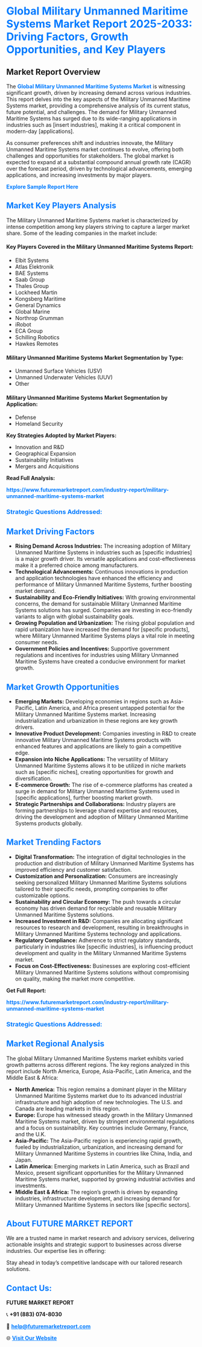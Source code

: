 <h1 style="color: #007BFF;">Global Military Unmanned Maritime Systems Market Report 2025-2033: Driving Factors, Growth Opportunities, and Key Players</h1>

<section id="overview">
<h2>Market Report Overview</h2>
<p>The <a href="https://www.futuremarketreport.com/industry-report/military-unmanned-maritime-systems-market" style="color: #007BFF; text-decoration: none;"><strong>Global Military Unmanned Maritime Systems Market</strong></a> is witnessing significant growth, driven by increasing demand across various industries. This report delves into the key aspects of the Military Unmanned Maritime Systems market, providing a comprehensive analysis of its current status, future potential, and challenges. The demand for Military Unmanned Maritime Systems has surged due to its wide-ranging applications in industries such as [insert industries], making it a critical component in modern-day [applications].</p>
<p>As consumer preferences shift and industries innovate, the Military Unmanned Maritime Systems market continues to evolve, offering both challenges and opportunities for stakeholders. The global market is expected to expand at a substantial compound annual growth rate (CAGR) over the forecast period, driven by technological advancements, emerging applications, and increasing investments by major players.</p>
</section>

<section id="overview">
<p><a href="https://www.futuremarketreport.com/request-sample/reportId=106175" style="color: #007BFF; text-decoration: none;"><strong>Explore Sample Report Here</strong></a></p>
</section>

<section id="key-players">
<h2 style="color: #007BFF;">Market Key Players Analysis</h2>
<p>The Military Unmanned Maritime Systems market is characterized by intense competition among key players striving to capture a larger market share. Some of the leading companies in the market include:</p>
<h4>Key Players Covered in the Military Unmanned Maritime Systems Report:</h4>
<ul><li>Elbit Systems</li><li>Atlas Elektronik</li><li>BAE Systems</li><li>Saab Group</li><li>Thales Group</li><li>Lockheed Martin</li><li>Kongsberg Maritime</li><li>General Dynamics</li><li>Global Marine</li><li>Northrop Grumman</li><li>iRobot</li><li>ECA Group</li><li>Schilling Robotics</li><li>Hawkes Remotes</li></ul>
<h4>Military Unmanned Maritime Systems Market Segmentation by Type:</h4>
<ul><li>Unmanned Surface Vehicles (USV)</li><li>Unmanned Underwater Vehicles (UUV)</li><li>Other</li></ul>

<h4>Military Unmanned Maritime Systems Market Segmentation by Application:</h4>
<ul><li>Defense</li><li>Homeland Security</li></ul>
<p><strong>Key Strategies Adopted by Market Players:</strong></p>
<ul>
<li>Innovation and R&D</li>
<li>Geographical Expansion</li>
<li>Sustainability Initiatives</li>
<li>Mergers and Acquisitions</li>
</ul>
</section>

<section>
<p><strong>Read Full Analysis: </strong></p><a href="https://www.futuremarketreport.com/industry-report/military-unmanned-maritime-systems-market" style="color: #007BFF; text-decoration: none;"><strong>https://www.futuremarketreport.com/industry-report/military-unmanned-maritime-systems-market</strong></a>
<h3 style="color: #007BFF;">Strategic Questions Addressed:</h3>
</section>

<section id="driving-factors">
<h2 style="color: #007BFF;">Market Driving Factors</h2>
<ul>
<li><strong>Rising Demand Across Industries:</strong> The increasing adoption of Military Unmanned Maritime Systems in industries such as [specific industries] is a major growth driver. Its versatile applications and cost-effectiveness make it a preferred choice among manufacturers.</li>
<li><strong>Technological Advancements:</strong> Continuous innovations in production and application technologies have enhanced the efficiency and performance of Military Unmanned Maritime Systems, further boosting market demand.</li>
<li><strong>Sustainability and Eco-Friendly Initiatives:</strong> With growing environmental concerns, the demand for sustainable Military Unmanned Maritime Systems solutions has surged. Companies are investing in eco-friendly variants to align with global sustainability goals.</li>
<li><strong>Growing Population and Urbanization:</strong> The rising global population and rapid urbanization have increased the demand for [specific products], where Military Unmanned Maritime Systems plays a vital role in meeting consumer needs.</li>
<li><strong>Government Policies and Incentives:</strong> Supportive government regulations and incentives for industries using Military Unmanned Maritime Systems have created a conducive environment for market growth.</li>
</ul>
</section>

<section id="growth-opportunities">
<h2 style="color: #007BFF;">Market Growth Opportunities</h2>
<ul>
<li><strong>Emerging Markets:</strong> Developing economies in regions such as Asia-Pacific, Latin America, and Africa present untapped potential for the Military Unmanned Maritime Systems market. Increasing industrialization and urbanization in these regions are key growth drivers.</li>
<li><strong>Innovative Product Development:</strong> Companies investing in R&D to create innovative Military Unmanned Maritime Systems products with enhanced features and applications are likely to gain a competitive edge.</li>
<li><strong>Expansion into Niche Applications:</strong> The versatility of Military Unmanned Maritime Systems allows it to be utilized in niche markets such as [specific niches], creating opportunities for growth and diversification.</li>
<li><strong>E-commerce Growth:</strong> The rise of e-commerce platforms has created a surge in demand for Military Unmanned Maritime Systems used in [specific applications], further boosting market growth.</li>
<li><strong>Strategic Partnerships and Collaborations:</strong> Industry players are forming partnerships to leverage shared expertise and resources, driving the development and adoption of Military Unmanned Maritime Systems products globally.</li>
</ul>
</section>

<section id="trending-factors">
<h2 style="color: #007BFF;">Market Trending Factors</h2>
<ul>
<li><strong>Digital Transformation:</strong> The integration of digital technologies in the production and distribution of Military Unmanned Maritime Systems has improved efficiency and customer satisfaction.</li>
<li><strong>Customization and Personalization:</strong> Consumers are increasingly seeking personalized Military Unmanned Maritime Systems solutions tailored to their specific needs, prompting companies to offer customizable options.</li>
<li><strong>Sustainability and Circular Economy:</strong> The push towards a circular economy has driven demand for recyclable and reusable Military Unmanned Maritime Systems solutions.</li>
<li><strong>Increased Investment in R&D:</strong> Companies are allocating significant resources to research and development, resulting in breakthroughs in Military Unmanned Maritime Systems technology and applications.</li>
<li><strong>Regulatory Compliance:</strong> Adherence to strict regulatory standards, particularly in industries like [specific industries], is influencing product development and quality in the Military Unmanned Maritime Systems market.</li>
<li><strong>Focus on Cost-Effectiveness:</strong> Businesses are exploring cost-efficient Military Unmanned Maritime Systems solutions without compromising on quality, making the market more competitive.</li>
</ul>
</section>

<section>
<p><strong>Get Full Report: </strong></p><a href="https://www.futuremarketreport.com/industry-report/military-unmanned-maritime-systems-market" style="color: #007BFF; text-decoration: none;"><strong>https://www.futuremarketreport.com/industry-report/military-unmanned-maritime-systems-market</strong></a>
<h3 style="color: #007BFF;">Strategic Questions Addressed:</h3>
</section>


<section id="regional-analysis">
<h2 style="color: #007BFF;">Market Regional Analysis</h2>
<p>The global Military Unmanned Maritime Systems market exhibits varied growth patterns across different regions. The key regions analyzed in this report include North America, Europe, Asia-Pacific, Latin America, and the Middle East & Africa:</p>
<ul>
<li><strong>North America:</strong> This region remains a dominant player in the Military Unmanned Maritime Systems market due to its advanced industrial infrastructure and high adoption of new technologies. The U.S. and Canada are leading markets in this region.</li>
<li><strong>Europe:</strong> Europe has witnessed steady growth in the Military Unmanned Maritime Systems market, driven by stringent environmental regulations and a focus on sustainability. Key countries include Germany, France, and the U.K.</li>
<li><strong>Asia-Pacific:</strong> The Asia-Pacific region is experiencing rapid growth, fueled by industrialization, urbanization, and increasing demand for Military Unmanned Maritime Systems in countries like China, India, and Japan.</li>
<li><strong>Latin America:</strong> Emerging markets in Latin America, such as Brazil and Mexico, present significant opportunities for the Military Unmanned Maritime Systems market, supported by growing industrial activities and investments.</li>
<li><strong>Middle East & Africa:</strong> The region’s growth is driven by expanding industries, infrastructure development, and increasing demand for Military Unmanned Maritime Systems in sectors like [specific sectors].</li>
</ul>
</section>

<footer>
<h2 style="color: #007BFF;">About FUTURE MARKET REPORT</h2>
<p>We are a trusted name in market research and advisory services, delivering actionable insights and strategic support to businesses across diverse industries. Our expertise lies in offering:</p>

<p>Stay ahead in today’s competitive landscape with our tailored research solutions.</p>

<h2 style="color: #007BFF;">Contact Us:</h2>
<p><strong>FUTURE MARKET REPORT</strong></p>
<p>📞 <strong>+91 (883) 074-8030</strong></p>
<p>📧 <strong><a href="mailto:help@futuremarketreport.com" style="color: #007BFF;">help@futuremarketreport.com</a></strong></p>
<p>🌐 <strong><a href="https://www.futuremarketreport.com/" style="color: #007BFF;">Visit Our Website</a></strong></p>
</footer>